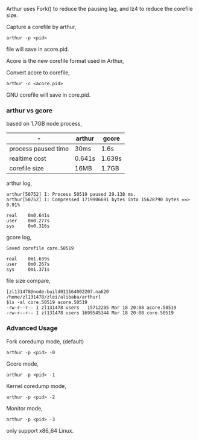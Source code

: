 
Arthur uses Fork() to reduce the pausing lag, and lz4 to reduce the corefile size.

Capture a corefile by arthur,

```
arthur -p <pid>
```
file will save in acore.pid.

Acore is the new corefile format used in Arthur, 

Convert acore to corefile, 
```
arthur -c <acore.pid>
```
GNU corefile will save in core.pid.

### arthur vs gcore

based on 1.7GB node process,

| - | arthur | gcore |
| --- | --- | --- |
| process paused time | 30ms | 1.6s |
| realtime cost | 0.641s | 1.639s |
| corefile size | 16MB | 1.7GB |


arthur log,
```
arthur[50752] I: Process 50519 paused 29.138 ms.
arthur[50752] I: Compressed 1719906691 bytes into 15628790 bytes ==> 0.91%

real    0m0.641s
user    0m0.277s
sys     0m0.316s
```

gcore log,
```
Saved corefile core.50519

real    0m1.639s
user    0m0.267s
sys     0m1.371s
```

file size compare,
```
[zl131478@node-build011164002207.na620 /home/zl131478/zlei/alibaba/arthur]
$ls -al core.50519 acore.50519
-rw-r--r-- 1 zl131478 users   15712205 Mar 18 20:08 acore.50519
-rw-r--r-- 1 zl131478 users 1699545344 Mar 18 20:08 core.50519
```

### Advanced Usage

Fork coredump mode, (default)
```
arthur -p <pid> -0
```

Gcore mode,
```
arthur -p <pid> -1
```

Kernel coredump mode,
```
arthur -p <pid> -2
```

Monitor mode,

```
arthur -p <pid> -3
```

only support x86_64 Linux.